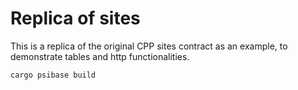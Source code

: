 # Replica of sites

This is a replica of the original CPP sites contract as an example, to demonstrate tables and http functionalities.

```sh
cargo psibase build
```
